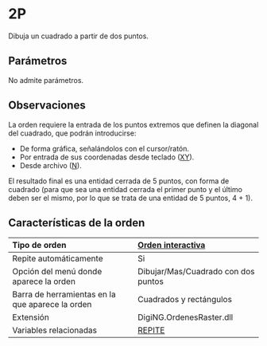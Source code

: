 # 2P

Dibuja un cuadrado a partir de dos puntos.

## Parámetros

No admite parámetros.

## Observaciones

La orden requiere la entrada de los puntos extremos que definen la diagonal del cuadrado, que podrán introducirse:

* De forma gráfica, señalándolos con el cursor/ratón.
* Por entrada de sus coordenadas desde teclado \([XY](XY.html)\).
* Desde archivo \([N](N.html)\).

El resultado final es una entidad cerrada de 5 puntos, con forma de cuadrado \(para que sea una entidad cerrada el primer punto y el último deben ser el mismo, por lo que se trata de una entidad de 5 puntos, 4 + 1\).

## Características de la orden

| Tipo de orden | [Orden interactiva]() |
| :--- | :--- |
| Repite automáticamente | Si |
| Opción del menú donde aparece la orden | Dibujar/Mas/Cuadrado con dos puntos |
| Barra de herramientas en la que aparece la orden | Cuadrados y rectángulos |
| Extensión | DigiNG.OrdenesRaster.dll |
| Variables relacionadas | [REPITE](REPITE.html) |

